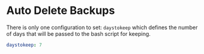 # Auto Delete Backups

There is only one configuration to set: `daystokeep` which defines the number of days that will be passed to the bash script for keeping.

```yaml
daystokeep: 7
```
